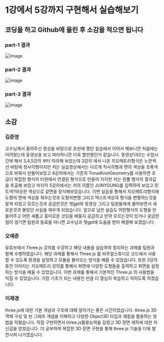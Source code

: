 # 1강에서 5강까지 구현해서 실습해보기

##  코딩을 하고 Github에 올린 후 소감을 적으면 됩니다

### part-1 결과
![image](https://github.com/JunYoung0404/aigraphics/assets/50895748/e7a4954f-a5e7-49ce-8fc9-e49345c8c67f)

### part-2 결과
![image](https://github.com/JunYoung0404/aigraphics/assets/50895748/36b817e2-4173-47da-b52b-4cc017373cbb)

### part-3 결과
![image](https://github.com/JunYoung0404/aigraphics/assets/50895748/3f66895b-a9e3-4da0-8093-5d9ffd65fb42)


## 소감

### 김준영

교수님께서 올려주신 영상을 바탕으로 초반에 했던 실습에서 이어서 해보니깐 처음에는 어려웠는데 동영상을 보고 따라하니깐 더욱 할만했던거 같습니다. 동영상1과2는 수업시간에 해서 3,4,5강의 부터 따라해 보았는데 3강의 에서 나온 지오메트리형식은 노란색 선 바탕에 정사각형이지만 저는 실습영상에서는 다르게 직사각형과 면의 색상을 초록색으로 바꿔서 만들어보았고 4강의에서는 기존의 TorusKnotGeometry를 사용하면 조금더 복잡한 형식의 타원에서 연결된 형식으로 만들어 지지만 저는 원뿔 형식의 결과값을 추출해 보았고 마지막 5강의에서는 저의 이름인 JUNYOUNG를 입력하여 보았고 민트색?비슷한 색상으로 겉면을 장식해보았습니다. 이번 실습을 통해서 지오메트리형식에 도형의 면에 색상을 채우는것과 도형의변형 그리고 텍스트색상과 형식을 변형하는것을 알게 되었고 모르는것과 궁금한것은 챗gpt와 동영상 그리고 팀원들에게 물어보면서 새로운것과 몰랐던 사실을 채우게 되었습니다. 앞으로 남은 실습도 어떤형식의 도형을 만들어주고 어떤 새롭고 흥미로운 코딩을 배울지 궁금하고 만약 모르는것이 있거나 궁금한 점이 생기면 팀원과 동료들 아니면 교수님과 챗gpt에 도움을 받아 해결해 보겠습니다.


### 오예준
유튜브에서 Three.js 강의를 수강하고 해당 내용을 실습하여 정리하는 과제를 팀원과 함께 수행하였습니다. 해당 과제를 통해서 Three.js 를 비주얼스튜디오 코드에서 사용할 수 있도록 환경을 설정하고 모듈을 불러오는 방식을 배울 수 있었습니다. 또한 3강의 동안 이어지는 지오메트리 강의를 통해서 화면에 다양한 도형들을 출력하고 화면을 설정하는 방식을 배울 수 있었습니다. 이번 과제를 통해서 기본적인 Three.js 의 사용법을 익힐 수 있었습니다. 가장 기초가 되는 내용인 만큼 더 열심히 복습하고 익히도록 하겠습니다. 


### 이재경

three.js에 대한 기본 개념과 구조에 대해 알아가는 좋은 시간이었습니다. three.js 3D 객체 구성 및 씬 그래프 개념을 이해하고 다양한 Object3D 타입과 재질을 활용하는 방법을 익혔습니다. 
직접 구현하면서 three.js활용능력을 길렸고  3D 장면 제작에 대한 자신감을 얻었습니다. 더 공부하여 복잡한 3D 장면 구현을 통해 three.js 기술을 더욱 발전시켜 나가겠습니다.


